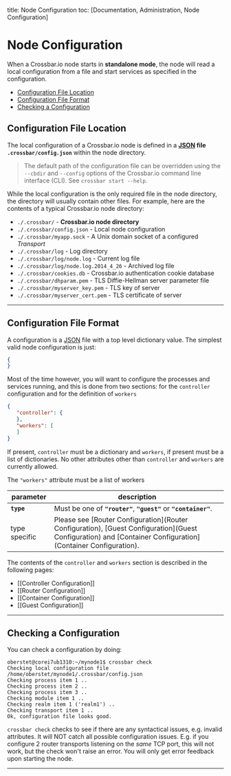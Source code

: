 title: Node Configuration
toc: [Documentation, Administration, Node Configuration]

# Node Configuration

When a Crossbar.io node starts in **standalone mode**, the node will read a local configuration from a file and start services as specified in the configuration.

* [Configuration File Location](#configuration-file-location)
* [Configuration File Format](#configuration-file-format)
* [Checking a Configuration](#checking-a-configuration)


## Configuration File Location

The local configuration of a Crossbar.io node is defined in a **[JSON](http://www.json.org/) file `.crossbar/config.json`** within the node directory.

> The default path of the configuration file can be overridden using the `--cbdir` and `--config` options of the Crossbar.io command line interface (CLI). See `crossbar start --help`.

While the local configuration is the only required file in the node directory, the directory will usually contain other files. For example, here are the contents of a typical Crossbar.io node directory:

* `./.crossbar/` - **Crossbar.io node directory**
* `./.crossbar/config.json` - Local node configuration
* `./.crossbar/myapp.sock` - A Unix domain socket of a configured *Transport*
* `./.crossbar/log` - Log directory
* `./.crossbar/log/node.log` - Current log file
* `./.crossbar/log/node.log.2014_4_26` - Archived log file
* `./.crossbar/cookies.db` - Crossbar.io authentication cookie database
* `./.crossbar/dhparam.pem` - TLS Diffie-Hellman server parameter file
* `./.crossbar/myserver_key.pem` - TLS key of server
* `./.crossbar/myserver_cert.pem` - TLS certificate of server

---


## Configuration File Format

A configuration is a [JSON](http://www.json.org/) file with a top level dictionary value. The simplest valid node configuration is just:

```json
{
}
```

Most of the time however, you will want to configure the processes and services running, and this is done from two sections: for the `controller` configuration and for the definition of `workers`

```json
{
   "controller": {
   },
   "workers": [
   ]
}
```

If present, `controller` must be a dictionary and `workers`, if present must be a list of dictionaries. No other attributes other than `controller` and `workers` are currently allowed.

The `"workers"` attribute must be a list of workers

parameter | description
---|---
**`type`** | Must be one of **`"router"`**, **`"guest"`** or **`"container"`**.
type specific | Please see [Router Configuration](Router Configuration), [Guest Configuration](Guest Configuration) and [Container Configuration](Container Configuration).

The contents of the `controller` and `workers` section is described in the following pages:

* [[Controller Configuration]]
* [[Router Configuration]]
* [[Container Configuration]]
* [[Guest Configuration]]

---


## Checking a Configuration

You can check a configuration by doing:

```console
oberstet@corei7ub1310:~/mynode1$ crossbar check
Checking local configuration file /home/oberstet/mynode1/.crossbar/config.json
Checking process item 1 ..
Checking process item 2 ..
Checking process item 3 ..
Checking module item 1 ..
Checking realm item 1 ('realm1') ..
Checking transport item 1 ..
Ok, configuration file looks good.
```

`crossbar check` checks to see if there are any syntactical issues, e.g. invalid attributes. It will NOT catch all possible configuration issues. E.g. if you configure 2 router transports listening on the *same* TCP port, this will not work, but the check won't raise an error. You will only get error feedback upon starting the node.

---